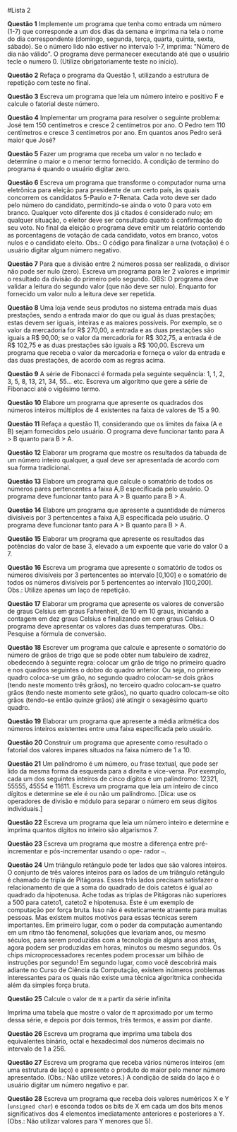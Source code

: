 #Lista 2

**Questão 1**
Implemente um programa que tenha como entrada um número (1-7) que corresponde a um dos dias
da semana e imprima na tela o nome do dia correspondente (domingo, segunda, terça, quarta, quinta,
sexta, sábado). Se o número lido não estiver no intervalo 1-7, imprima: "Número de dia não válido". O
programa deve permanecer executando até que o usuário tecle o numero 0. (Utilize obrigatoriamente
teste no início).

**Questão 2**
Refaça o programa da Questão 1, utilizando a estrutura de repetição com teste no final.

**Questão 3**
Escreva um programa que leia um número inteiro e positivo F e calcule o fatorial deste número.

**Questão 4**
Implementar um programa para resolver o seguinte problema: José tem 150 centímetros e cresce 2
centímetros por ano. O Pedro tem 110 centímetros e cresce 3 centímetros por ano. Em quantos anos
Pedro será maior que José?

**Questão 5**
Fazer um programa que receba um valor n no teclado e determine o maior e o menor termo fornecido.
A condição de termino do programa é quando o usuário digitar zero.

**Questão 6**
Escreva um programa que transforme o computador numa urna eletrônica para eleição para presidente
de um certo país, às quais concorrem os candidatos 5-Paulo e 7-Renata. Cada voto deve ser dado pelo
número do candidato, permitindo-se ainda o voto 0 para voto em branco. Qualquer voto diferente dos
já citados é considerado nulo; em qualquer situação, o eleitor deve ser consultado quanto à confirmação
do seu voto. No final da eleição o programa deve emitir um relatório contendo as porcentagens de
votação de cada candidato, votos em branco, votos nulos e o candidato eleito. Obs.: O código para
finalizar a urna (votação) é o usuário digitar algum número negativo.

**Questão 7**
Para que a divisão entre 2 números possa ser realizada, o divisor não pode ser nulo (zero). Escreva
um programa para ler 2 valores e imprimir o resultado da divisão do primeiro pelo segundo. OBS: O
programa deve validar a leitura do segundo valor (que não deve ser nulo). Enquanto for fornecido um
valor nulo a leitura deve ser repetida.

**Questão 8**
Uma loja vende seus produtos no sistema entrada mais duas prestações, sendo a entrada maior do que
ou igual às duas prestações; estas devem ser iguais, inteiras e as maiores possíveis. Por exemplo, se o
valor da mercadoria for R$ 270,00, a entrada e as duas prestações são iguais a R$ 90,00; se o valor da
mercadoria for R$ 302,75, a entrada é de R$ 102,75 e as duas prestações são iguais a R$ 100,00. Escreva
um programa que receba o valor da mercadoria e forneça o valor da entrada e das duas prestações, de
acordo com as regras acima.

**Questão 9**
A série de Fibonacci é formada pela seguinte sequência: 1, 1, 2, 3, 5, 8, 13, 21, 34, 55... etc. Escreva
um algoritmo que gere a série de Fibonacci até o vigésimo termo.

**Questão 10**
Elabore um programa que apresente os quadrados dos números inteiros múltiplos de 4 existentes na
faixa de valores de 15 a 90.

**Questão 11**
Refaça a questão 11, considerando que os limites da faixa (A e B) sejam fornecidos pelo usuário. O
programa deve funcionar tanto para A > B quanto para B > A.

**Questão 12**
Elaborar um programa que mostre os resultados da tabuada de um número inteiro qualquer, a qual
deve ser apresentada de acordo com sua forma tradicional.

**Questão 13**
Elabore um programa que calcule o somatório de todos os números pares pertencentes a faixa A,B
especificada pelo usuário. O programa deve funcionar tanto para A > B quanto para B > A.

**Questão 14**
Elabore um programa que apresente a quantidade de números divisíveis por 3 pertencentes a faixa
A,B especificada pelo usuário. O programa deve funcionar tanto para A > B quanto para B > A.

**Questão 15**
Elaborar um programa que apresente os resultados das potências do valor de base 3, elevado a um
expoente que varie do valor 0 a 7.

**Questão 16**
Escreva um programa que apresente o somatório de todos os números divisíveis por 3 pertencentes ao
intervalo [0,100] e o somatório de todos os números divisíveis por 5 pertencentes ao intervalo ]100,200].
Obs.: Utilize apenas um laço de repetição.

**Questão 17**
Elaborar um programa que apresente os valores de conversão de graus Celsius em graus Fahrenheit,
de 10 em 10 graus, iniciando a contagem em dez graus Celsius e finalizando em cem graus Celsius. O
programa deve apresentar os valores das duas temperaturas. Obs.: Pesquise a fórmula de conversão.

**Questão 18**
Escrever um programa que calcule e apresente o somatório do número de grãos de trigo que se pode
obter num tabuleiro de xadrez, obedecendo à seguinte regra: colocar um grão de trigo no primeiro
quadro e nos quadros seguintes o dobro do quadro anterior. Ou seja, no primeiro quadro coloca-se um
grão, no segundo quadro colocam-se dois grãos (tendo neste momento três grãos), no terceiro quadro
colocam-se quatro grãos (tendo neste momento sete grãos), no quarto quadro colocam-se oito grãos
(tendo-se então quinze grãos) até atingir o sexagésimo quarto quadro.

**Questão 19**
Elaborar um programa que apresente a média aritmética dos números inteiros existentes entre uma
faixa especificada pelo usuário.

**Questão 20**
Construir um programa que apresente como resultado o fatorial dos valores ímpares situados na faixa
número de 1 a 10.

**Questão 21**
Um palíndromo é um número, ou frase textual, que pode ser lido da mesma forma da esquerda para
a direita e vice-versa. Por exemplo, cada um dos seguintes inteiros de cinco dígitos é um palíndromo:
12321, 55555, 45554 e 11611. Escreva um programa que leia um inteiro de cinco dígitos e determine se
ele é ou não um palíndromo. [Dica: use os operadores de divisão e módulo para separar o número em
seus dígitos individuais.]

**Questão 22**
Escreva um programa que leia um número inteiro e determine e imprima quantos dígitos no inteiro são
algarismos 7.

**Questão 23**
Escreva um programa que mostre a diferença entre pré-incrementar e pós-incrementar usando o ope-
rador `–`.

**Questão 24**
Um triângulo retângulo pode ter lados que são valores inteiros. O conjunto de três valores inteiros para
os lados de um triângulo retângulo é chamado de tripla de Pitágoras. Esses três lados precisam satisfazer
o relacionamento de que a soma do quadrado de dois catetos é igual ao quadrado da hipotenusa. Ache
todas as triplas de Pitágoras não superiores a 500 para cateto1, cateto2 e hipotenusa. Este é um exemplo
de computação por força bruta. Isso não é esteticamente atraente para muitas pessoas. Mas existem
muitos motivos para essas técnicas serem importantes. Em primeiro lugar, com o poder da computação
aumentando em um ritmo tão fenomenal, soluções que levariam anos, ou mesmo séculos, para serem
produzidas com a tecnologia de alguns anos atrás, agora podem ser produzidas em horas, minutos ou
mesmo segundos. Os chips microprocessadores recentes podem processar um bilhão de instruções por
segundo! Em segundo lugar, como você descobrirá mais adiante no Curso de Ciência da Computação,
existem inúmeros problemas interessantes para os quais não existe uma técnica algorítmica conhecida
além da simples força bruta.

**Questão 25**
Calcule o valor de π a partir da série infinita

Imprima uma tabela que mostre o valor de π aproximado por um termo dessa série, e depois por dois
termos, três termos, e assim por diante.

**Questão 26**
Escreva um programa que imprima uma tabela dos equivalentes binário, octal e hexadecimal dos
números decimais no intervalo de 1 a 256.

**Questão 27**
Escreva um programa que receba vários números inteiros (em uma estrutura de laço) e apresente o
produto do maior pelo menor número apresentado. (Obs.: Não utilize vetores.) A condição de saída
do laço é o usuário digitar um número negativo e par.

**Questão 28**
Escreva um programa que receba dois valores numéricos X e Y (`unsigned char`) e esconda todos os bits
de X em cada um dos bits menos significativos dos 4 elementos imediatamente anteriores e posteriores
a Y. (Obs.: Não utilizar valores para Y menores que 5).
